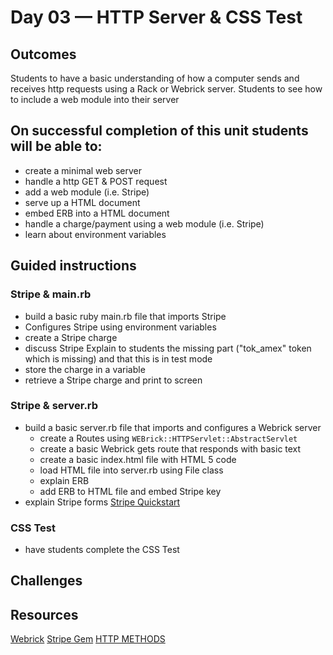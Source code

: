 # Day 03 — HTTP Server & CSS Test
## Outcomes
Students to have a basic understanding of how a computer sends and receives http requests using a Rack or Webrick server.
Students to see how to include a web module into their server

## On successful completion of this unit students will be able to:
- create a minimal web server
- handle a http GET & POST request
- add a web module (i.e. Stripe)
- serve up a HTML document
- embed ERB into a HTML document
- handle a charge/payment using a web module (i.e. Stripe)
- learn about environment variables

## Guided instructions

### Stripe & main.rb
- build a basic ruby main.rb file that imports Stripe
- Configures Stripe using environment variables
- create a Stripe charge
- discuss Stripe
Explain to students the missing part ("tok_amex" token which is missing) and that this is in test mode
- store the charge in a variable
- retrieve a Stripe charge and print to screen

### Stripe & server.rb
- build a basic server.rb file that imports and configures a Webrick server
    - create a Routes using ```WEBrick::HTTPServlet::AbstractServlet```
    - create a basic Webrick gets route that responds with basic text
    - create a basic index.html file with HTML 5 code
    - load HTML file into server.rb using File class
    - explain ERB
    - add ERB to HTML file and embed Stripe key
- explain Stripe forms [Stripe Quickstart](https://stripe.com/docs/quickstart)

### CSS Test
- have students complete the CSS Test

## Challenges

## Resources
[Webrick](https://ruby-doc.org/stdlib-2.4.1/libdoc/webrick/rdoc/WEBrick.html)
[Stripe Gem](https://github.com/stripe/stripe-ruby)
[HTTP METHODS](https://restful-api-design.readthedocs.io/en/latest/methods.html)